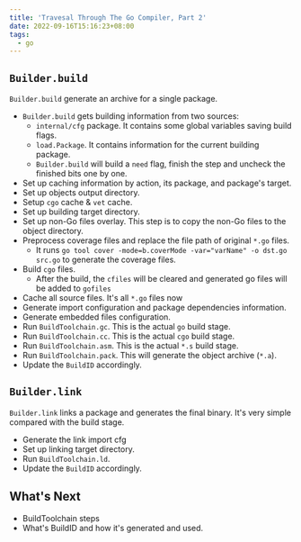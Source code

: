 ```yaml
---
title: 'Travesal Through The Go Compiler, Part 2'
date: 2022-09-16T15:16:23+08:00
tags:
  - go
---
```


## `Builder.build`

`Builder.build` generate an archive for a single package.

- `Builder.build` gets building information from two sources:
  - `internal/cfg` package. It contains some global variables saving build flags.
  - `load.Package`. It contains information for the current building package.
  - `Builder.build` will build a `need` flag, finish the step and uncheck the finished bits one by one.
- Set up caching information by action, its package, and package's target.
- Set up objects output directory.
- Setup `cgo` cache & `vet` cache.
- Set up building target directory.
- Set up non-Go files overlay. This step is to copy the non-Go files to the object directory.
- Preprocess coverage files and replace the file path of original `*.go` files.
  - It runs `go tool cover -mode=b.coverMode -var="varName" -o dst.go src.go` to generate the coverage files.
- Build `cgo` files.
  - After the build, the `cfiles` will be cleared and generated go files will be added to `gofiles`
- Cache all source files. It's all `*.go` files now
- Generate import configuration and package dependencies information.
- Generate embedded files configuration.
- Run `BuildToolchain.gc`. This is the actual `go` build stage.
- Run `BuildToolchain.cc`. This is the actual `cgo` build stage.
- Run `BuildToolchain.asm`. This is the actual `*.s` build stage.
- Run `BuildToolchain.pack`. This will generate the object archive (`*.a`).
- Update the `BuildID` accordingly.

## `Builder.link`

`Builder.link` links a package and generates the final binary. It's very simple compared with the build stage.

- Generate the link import cfg
- Set up linking target directory.
- Run `BuildToolchain.ld`.
- Update the `BuildID` accordingly.

## What's Next

- BuildToolchain steps
- What's BuildID and how it's generated and used.
